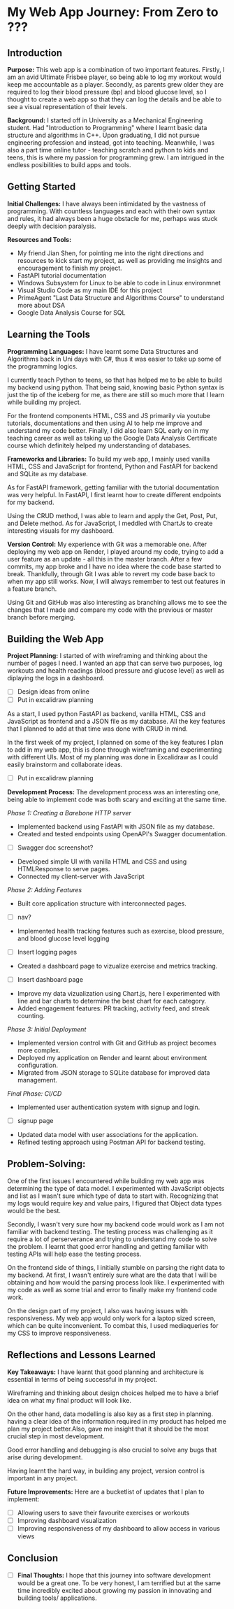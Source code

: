 # My Web App Journey: From Zero to ???

## Introduction

**Purpose:** This web app is a combination of two important features. Firstly, I am an avid Ultimate Frisbee player, so being able to log my workout would keep me accountable as a player. Secondly, as parents grew older they are required to log their blood pressure (bp) and blood glucose level, so I thought to create a web app so that they can log the details and be able to see a visual representation of their levels.

**Background:** I started off in University as a Mechanical Engineering student. Had "Introduction to Programming" where I learnt basic data structure and algorithms in C++. Upon graduating, I did not pursue engineering profession and instead, got into teaching. Meanwhile, I was also a part time online tutor - teaching scratch and python to kids and teens, this is where my passion for programming grew. I am intrigued in the endless posibilities to build apps and tools.

## Getting Started

**Initial Challenges:** I have always been intimidated by the vastness of programming. With countless languages and each with their own syntax and rules, it had always been a huge obstacle for me, perhaps was stuck deeply with decision paralysis.

**Resources and Tools:**

- My friend Jian Shen, for pointing me into the right directions and resources to kick start my project, as well as providing me insights and encouragement to finish my project.
- FastAPI tutorial documentation
- Windows Subsystem for Linux to be able to code in Linux environmnet
- Visual Studio Code as my main IDE for this project
- PrimeAgent "Last Data Structure and Algorithms Course" to understand more about DSA
- Google Data Analysis Course for SQL

## Learning the Tools

**Programming Languages:** I have learnt some Data Structures and Algorithms back in Uni days with C#, thus it was easier to take up some of the programming logics.

I currently teach Python to teens, so that has helped me to be able to build my backend using python. That being said, knowing basic Python syntax is just the tip of the iceberg for me, as there are still so much more that I learn while building my project.

For the frontend components HTML, CSS and JS primarily via youtube tutorials, documentations and then using AI to help me improve and understand my code better. Finally, I did also learn SQL early on in my teaching career as well as taking up the Google Data Analysis Certificate course which definitely helped my understanding of databases.

**Frameworks and Libraries:** To build my web app, I mainly used vanilla HTML, CSS and JavaScript for frontend, Python and FastAPI for backend and SQLite as my database.

As for FastAPI framework, getting familiar with the tutorial documentation was very helpful. In FastAPI, I first learnt how to create different endpoints for my backend.

Using the CRUD method, I was able to learn and apply the Get, Post, Put, and Delete method. As for JavaScript, I meddled with ChartJs to create interesting visuals for my dashboard.

**Version Control:** My experience with Git was a memorable one. After deploying my web app on Render, I played around my code, trying to add a user feature as an update - all this in the master branch. After a few commits, my app broke and I have no idea where the code base started to break. Thankfully, through Git I was able to revert my code base back to when my app still works. Now, I will always remember to test out features in a feature branch.

Using Git and GitHub was also interesting as branching allows me to see the changes that I made and compare my code with the previous or master branch before merging.

## Building the Web App

**Project Planning:** I started of with wireframing and thinking about the number of pages I need. I wanted an app that can serve two purposes, log workouts and health readings (blood pressure and glucose level) as well as diplaying the logs in a dashboard.

- [ ] Design ideas from online
- [ ] Put in excalidraw planning

As a start, I used python FastAPI as backend, vanilla HTML, CSS and JavaScript as frontend and a JSON file as my database. All the key features that I planned to add at that time was done with CRUD in mind.

In the first week of my project, I planned on some of the key features I plan to add in my web app, this is done through wireframing and experimenting with different UIs. Most of my planning was done in Excalidraw as I could easily brainstorm and collaborate ideas.

- [ ] Put in excalidraw planning

**Development Process:** The development process was an interesting one, being able to implement code was both scary and exciting at the same time.

_Phase 1: Creating a Barebone HTTP server_

- Implemented backend using FastAPI with JSON file as my database.
- Created and tested endpoints using OpenAPI's Swagger documentation.
- [ ] Swagger doc screenshot?
- Developed simple UI with vanilla HTML and CSS and using HTMLResponse to serve pages.
- Connected my client-server with JavaScript

_Phase 2: Adding Features_

- Built core application structure with interconnected pages.
- [ ] nav?
- Implemented health tracking features such as exercise, blood pressure, and blood glucose level logging
- [ ] Insert logging pages
- Created a dashboard page to vizualize exercise and metrics tracking.
- [ ] Insert dashboard page
- Improve my data vizualization using Chart.js, here I experimented with line and bar charts to determine the best chart for each category.
- Added engagement features: PR tracking, activity feed, and streak counting.

_Phase 3: Initial Deployment_

- Implemented version control with Git and GitHub as project becomes more complex.
- Deployed my application on Render and learnt about environment configuration.
- Migrated from JSON storage to SQLite database for improved data management.

_Final Phase: CI/CD_

- Implemented user authentication system with signup and login.
- [ ] signup page
- Updated data model with user associations for the application.
- Refined testing approach using Postman API for backend testing.

## **Problem-Solving:**

One of the first issues I encountered while building my web app was determining the type of data model. I experimented with JavaScript objects and list as I wasn't sure which type of data to start with. Recognizing that my logs would require key and value pairs, I figured that Object data types would be the best.

Secondly, I wasn't very sure how my backend code would work as I am not familiar with backend testing. The testing process was challenging as it require a lot of perserverance and trying to understand my code to solve the problem. I learnt that good error handling and getting familiar with testing APIs will help ease the testing process.

On the frontend side of things, I initially stumble on parsing the right data to my backend. At first, I wasn't entirely sure what are the data that I will be obtaining and how would the parsing process look like. I experimented with my code as well as some trial and error to finally make my frontend code work.

On the design part of my project, I also was having issues with responsiveness. My web app would only work for a laptop sized screen, which can be quite inconvenient. To combat this, I used mediaqueries for my CSS to improve responsiveness.

## Reflections and Lessons Learned

**Key Takeaways:** I have learnt that good planning and architecture is essential in terms of being successful in my project.

Wireframing and thinking about design choices helped me to have a brief idea on what my final product will look like.

On the other hand, data modelling is also key as a first step in planning. having a clear idea of the information required in my product has helped me plan my project better.Also, gave me insight that it should be the most crucial step in most development.

Good error handling and debugging is also crucial to solve any bugs that arise during development.

Having learnt the hard way, in building any project, version control is important in any project.

**Future Improvements:** Here are a bucketlist of updates that I plan to implement:

- [ ] Allowing users to save their favourite exercises or workouts
- [ ] Improving dashboard visualization
- [ ] Improving responsiveness of my dashboard to allow access in various views

## Conclusion

- [ ] **Final Thoughts:** I hope that this journey into software development would be a great one. To be very honest, I am terrified but at the same time incredibly excited about growing my passion in innovating and building tools/ applications.
